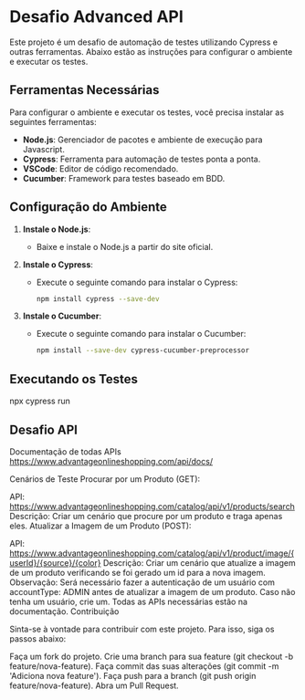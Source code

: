 # Desafio Advanced API

Este projeto é um desafio de automação de testes utilizando Cypress e outras ferramentas. Abaixo estão as instruções para configurar o ambiente e executar os testes.

## Ferramentas Necessárias

Para configurar o ambiente e executar os testes, você precisa instalar as seguintes ferramentas:

- **Node.js**: Gerenciador de pacotes e ambiente de execução para Javascript.
- **Cypress**: Ferramenta para automação de testes ponta a ponta.
- **VSCode**: Editor de código recomendado.
- **Cucumber**: Framework para testes baseado em BDD.

## Configuração do Ambiente

1. **Instale o Node.js**:
   - Baixe e instale o Node.js a partir do site oficial.

2. **Instale o Cypress**:
   - Execute o seguinte comando para instalar o Cypress:
     ```sh
     npm install cypress --save-dev
     ```

3. **Instale o Cucumber**:
   - Execute o seguinte comando para instalar o Cucumber:
     ```sh
     npm install --save-dev cypress-cucumber-preprocessor
     ```


## Executando os Testes
npx cypress run


## Desafio API
Documentação de todas APIs
https://www.advantageonlineshopping.com/api/docs/

Cenários de Teste
Procurar por um Produto (GET):

API: https://www.advantageonlineshopping.com/catalog/api/v1/products/search
Descrição: Criar um cenário que procure por um produto e traga apenas eles.
Atualizar a Imagem de um Produto (POST):

API: https://www.advantageonlineshopping.com/catalog/api/v1/product/image/{userId}/{source}/{color}
Descrição: Criar um cenário que atualize a imagem de um produto verificando se foi gerado um id para a nova imagem.
Observação: Será necessário fazer a autenticação de um usuário com accountType: ADMIN antes de atualizar a imagem de um produto. Caso não tenha um usuário, crie um. Todas as APIs necessárias estão na documentação.
Contribuição

Sinta-se à vontade para contribuir com este projeto. Para isso, siga os passos abaixo:

Faça um fork do projeto.
Crie uma branch para sua feature (git checkout -b feature/nova-feature).
Faça commit das suas alterações (git commit -m 'Adiciona nova feature').
Faça push para a branch (git push origin feature/nova-feature).
Abra um Pull Request.
